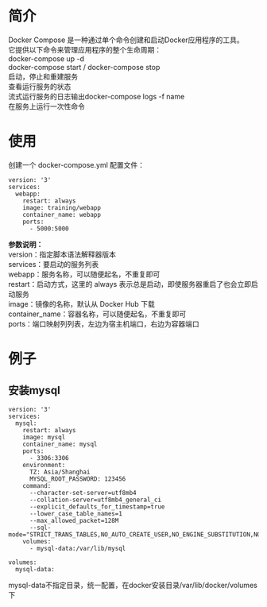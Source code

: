 # 简介

Docker Compose 是一种通过单个命令创建和启动Docker应用程序的工具。   
它提供以下命令来管理应用程序的整个生命周期：  
docker-compose up -d  
docker-compose start / docker-compose stop    
启动，停止和重建服务   
查看运行服务的状态   
流式运行服务的日志输出docker-compose logs -f name     
在服务上运行一次性命令  

# 使用  

创建一个 docker-compose.yml 配置文件：  

```
version: '3'
services:
  webapp:
    restart: always
    image: training/webapp
    container_name: webapp
    ports:
      - 5000:5000

```

**参数说明：**   
version：指定脚本语法解释器版本   
services：要启动的服务列表   
webapp：服务名称，可以随便起名，不重复即可    
restart：启动方式，这里的 always 表示总是启动，即使服务器重启了也会立即启动服务    
image：镜像的名称，默认从 Docker Hub 下载    
container_name：容器名称，可以随便起名，不重复即可   
ports：端口映射列列表，左边为宿主机端口，右边为容器端口   

# 例子

## 安装mysql   

```
version: '3'
services:
  mysql:
    restart: always
    image: mysql
    container_name: mysql
    ports:
      - 3306:3306
    environment:
      TZ: Asia/Shanghai
      MYSQL_ROOT_PASSWORD: 123456
    command:
      --character-set-server=utf8mb4
      --collation-server=utf8mb4_general_ci
      --explicit_defaults_for_timestamp=true
      --lower_case_table_names=1
      --max_allowed_packet=128M
      --sql-mode="STRICT_TRANS_TABLES,NO_AUTO_CREATE_USER,NO_ENGINE_SUBSTITUTION,NO_ZERO_DATE,NO_ZERO_IN_DATE,ERROR_FOR_DIVISION_BY_ZERO"
    volumes:
      - mysql-data:/var/lib/mysql

volumes:
  mysql-data:

```

mysql-data不指定目录，统一配置，在docker安装目录/var/lib/docker/volumes下

